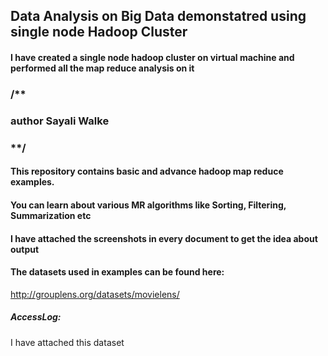## Data Analysis on Big Data demonstatred using single node Hadoop Cluster 
#### I have created a single node hadoop cluster on virtual machine and performed all the map reduce analysis on it

### /**

### author Sayali Walke

### **/


#### This repository contains basic and advance hadoop map reduce examples.
#### You can learn about various MR algorithms like Sorting, Filtering, Summarization etc

#### I have attached the screenshots in every document to get the idea about output

#### The datasets used in examples can be found here:
http://grouplens.org/datasets/movielens/

##### AccessLog:
I have attached this dataset

